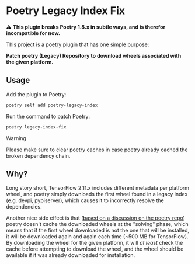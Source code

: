 # Poetry Legacy Index Fix

⚠ **This plugin breaks Poetry 1.8.x in subtle ways, and is therefor incompatible for now.**

This project is a poetry plugin that has one simple purpose:

**Patch poetry (Legacy) Repository to download wheels associated with the given platform.**

## Usage

Add the plugin to Poetry:

```sh
poetry self add poetry-legacy-index
```

Run the command to patch Poetry:

```sh
poetry legacy-index-fix
```

> [!WARNING]
> Please make sure to clear poetry caches in case poetry already cached the broken dependency chain.

## Why?

Long story short, TensorFlow 2.11.x includes different metadata per platform wheel, and poetry simply downloads the first wheel found in a legacy index (e.g. devpi, pypiserver), which causes it to incorrectly resolve the dependencies.

Another nice side effect is that ([based on a discussion on the poetry repo][poetry-issue-4000]) poetry doesn't cache the downloaded wheels at the "solving" phase, which means that if the first wheel downloaded is not the one that will be installed, it will be downloaded again and again each time (~500 MB for TensorFlow). By downloading the wheel for the given platform, it will *at least* check the cache before attempting to download the wheel, and the wheel should be available if it was already downloaded for installation.


[poetry-issue-4000]: https://github.com/python-poetry/poetry/issues/4000
